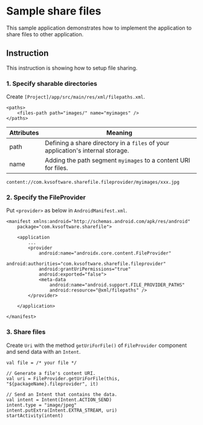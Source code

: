 # Sample share files

This sample application demonstrates how to implement the application to share files to other application.

## Instruction
This instruction is showing how to setup file sharing.

### 1. Specify sharable directories
Create `[Project]/app/src/main/res/xml/filepaths.xml`.
```
<paths>
    <files-path path="images/" name="myimages" />
</paths>
```

| Attributes | Meaning |
| ---------- | ------- |
| path | Defining a share directory in a `files` of your application's internal storage. |
| name | Adding the path segment `myimages` to a content URI for files. |

```
content://com.kvsoftware.sharefile.fileprovider/myimages/xxx.jpg
```


### 2. Specify the FileProvider
Put `<provider>` as below in `AndroidManifest.xml`.

````
<manifest xmlns:android="http://schemas.android.com/apk/res/android"
    package="com.kvsoftware.sharefile">

    <application
    	...
        <provider
            android:name="androidx.core.content.FileProvider"
            android:authorities="com.kvsoftware.sharefile.fileprovider"
            android:grantUriPermissions="true"
            android:exported="false">
            <meta-data
                android:name="android.support.FILE_PROVIDER_PATHS"
                android:resource="@xml/filepaths" />
        </provider>

    </application>

</manifest>
````

### 3. Share files
Create `Uri` with the method `getUriForFile()` of `FileProvider` component and send data with an `Intent`.

```
val file = /* your file */

// Generate a file's content URI.
val uri = FileProvider.getUriForFile(this, "${packageName}.fileprovider", it)

// Send an Intent that contains the data.
val intent = Intent(Intent.ACTION_SEND)
intent.type = "image/jpeg"
intent.putExtra(Intent.EXTRA_STREAM, uri)
startActivity(intent)
```